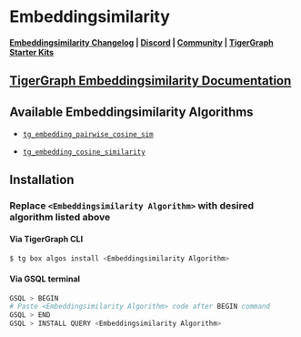
# Embeddingsimilarity

#### [Embeddingsimilarity Changelog](https://github.com/tigergraph/gsql-graph-algorithms/blob/master/algorithms/GraphML/Embeddings/EmbeddingSimilarity/CHANGELOG.md) | [Discord](https://discord.gg/vFbmPyvJJN) | [Community](https://community.tigergraph.com) | [TigerGraph Starter Kits](https://github.com/zrougamed/TigerGraph-Starter-Kits-Parser)

## [TigerGraph Embeddingsimilarity Documentation](https://docs.tigergraph.com/graph-algorithm-library/)

## Available Embeddingsimilarity Algorithms 

* [`tg_embedding_pairwise_cosine_sim`](https://github.com/tigergraph/gsql-graph-algorithms/blob/master/algorithms/GraphML/Embeddings/EmbeddingSimilarity/tg_embedding_pairwise_cosine_sim.gsql)

* [`tg_embedding_cosine_similarity`](https://github.com/tigergraph/gsql-graph-algorithms/blob/master/algorithms/GraphML/Embeddings/EmbeddingSimilarity/tg_embedding_cosine_similarity.gsql)

## Installation 

### Replace `<Embeddingsimilarity Algorithm>` with desired algorithm listed above 

#### Via TigerGraph CLI

```bash
$ tg box algos install <Embeddingsimilarity Algorithm>
```

#### Via GSQL terminal

```bash
GSQL > BEGIN
# Paste <Embeddingsimilarity Algorithm> code after BEGIN command
GSQL > END 
GSQL > INSTALL QUERY <Embeddingsimilarity Algorithm>
```